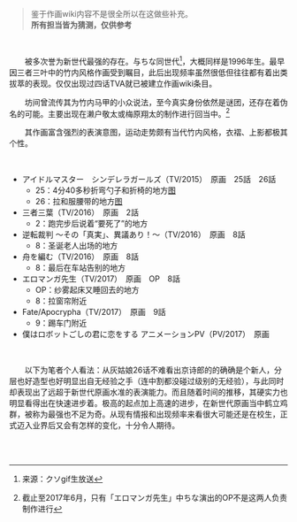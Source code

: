 
> 鉴于作画wiki内容不是很全所以在这做些补充。  
**所有担当皆为猜测，仅供参考**  

<br/>

　　被多次誉为新世代最强的存在。与ちな同世代[^1]，大概同样是1996年生。最早因三者三叶中的竹内风格作画受到瞩目，此后出现频率虽然很低但往往都有着出类拔萃的表现。仅仅出现过四话TVA就已被建立作画wiki条目。  

　　坊间曾流传其为竹内马甲的小众说法，至今真实身份依然是谜团，还存在着伪名的可能。主要出现在濑户敬太或梅原翔太的制作进行回当中。[^2] 

　　其作画富含强烈的表演意图，运动走势颇有当代竹内风格，衣褶、上影都极其个性。

<br/>

* アイドルマスター　シンデレラガールズ（TV/2015）　原画　25話　26話  
  * 25：4分40多秒折弯勺子和折椅的地方[图](http://ww2.sinaimg.cn/mw690/97de980agw1f523pi90rtj20fe08nq4m.jpg)
  * 26：拉和服腰带的地方[图](http://ww2.sinaimg.cn/mw690/97de980agw1f523pwnxo1j20fe08nq4g.jpg)  
* 三者三葉（TV/2016）　原画　2話  
  * 2：跑完步后说着“要死了”的地方  
* 逆転裁判 ～その「真実」、異議あり！～（TV/2016）　原画　8話  
  * 8：圣诞老人出场的地方  
* 舟を編む（TV/2016）　原画　8話  
  * 8：最后在车站告别的地方  
* エロマンガ先生（TV/2017）　原画　OP　8話  
  * OP：纱雾起床又睡回去的地方
  * 8：拉窗帘附近  
* Fate/Apocrypha（TV/2017）　原画　9話
  * 9：踢车门附近
* 僕はロボットごしの君に恋をする アニメーションPV（PV/2017）　原画
  
<br/>
  
　　以下为笔者个人看法：从灰姑娘26话不难看出京诗郎的的确确是个新人，分层也好造型也好明显出自无经验之手（连中割都没碰过级别的无经验），与此同时却表现出了远超于新世代原画水准的表演能力。而且随着时间的推移，其硬实力也明显看得出在快速进步着。极高的起点加上高速的进步，在新世代原画当中鹤立鸡群，被称为最强也不足为奇。从现有情报和出现频率来看很大可能还是在校生，正式迈入业界后又会有怎样的变化，十分令人期待。  

<br/>
<br/>

[^1]: 来源：クソgif生放送

[^2]: 截止至2017年6月，只有「エロマンガ先生」中ちな演出的OP不是这两人负责制作进行
